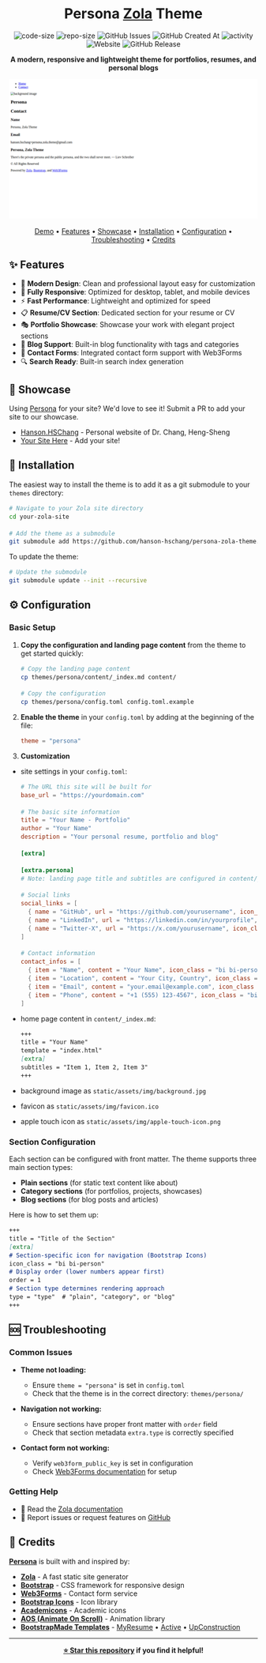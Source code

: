 <div align="center">

# Persona [Zola](https://www.getzola.org/) Theme

![code-size](https://img.shields.io/github/languages/code-size/hanson-hschang/persona-zola-theme)
![repo-size](https://img.shields.io/github/repo-size/hanson-hschang/persona-zola-theme)
![GitHub Issues](https://img.shields.io/github/issues/hanson-hschang/persona-zola-theme)
![GitHub Created At](https://img.shields.io/github/created-at/hanson-hschang/persona-zola-theme)
![activity](https://img.shields.io/github/last-commit/hanson-hschang/persona-zola-theme)
![Website](https://img.shields.io/website?url=https%3A%2F%2Fhanson-hschang.github.io%2Fpersona-zola-theme)
![GitHub Release](https://img.shields.io/github/v/release/hanson-hschang/persona-zola-theme)

**A modern, responsive and lightweight theme for portfolios, resumes, and personal blogs**

![Persona Theme Screenshot](screenshot.png)

[Demo](https://hanson-hschang.github.io/persona-zola-theme/) • [Features](#-features) • [Showcase](#-showcase) • [Installation](#-installation) • [Configuration](#-configuration) • [Troubleshooting](#-troubleshooting) • [Credits](#-credits)

</div>

## ✨ Features

- 🎨 **Modern Design**: Clean and professional layout easy for customization
- 📱 **Fully Responsive**: Optimized for desktop, tablet, and mobile devices
- ⚡️ **Fast Performance**: Lightweight and optimized for speed
- 📋 **Resume/CV Section**: Dedicated section for your resume or CV
- 🎭 **Portfolio Showcase**: Showcase your work with elegant project sections
- 📝 **Blog Support**: Built-in blog functionality with tags and categories
- 📧 **Contact Forms**: Integrated contact form support with Web3Forms
- 🔍 **Search Ready**: Built-in search index generation

## 🌟 Showcase

Using [Persona](https://hanson-hschang.github.io/persona-zola-theme/) for your site? 
We'd love to see it! 
Submit a PR to add your site to our showcase.

- [Hanson.HSChang](https://hanson-hschang.github.io/) - Personal website of Dr. Chang, Heng-Sheng
- [Your Site Here](#) - Add your site!


## 🚀 Installation

The easiest way to install the theme is to add it as a git submodule to your `themes` directory:

```bash
# Navigate to your Zola site directory
cd your-zola-site

# Add the theme as a submodule
git submodule add https://github.com/hanson-hschang/persona-zola-theme.git themes/persona
```

To update the theme:

```bash
# Update the submodule
git submodule update --init --recursive
```

## ⚙️ Configuration

### Basic Setup

1. **Copy the configuration and landing page content** from the theme to get started quickly:

    ```bash
    # Copy the landing page content
    cp themes/persona/content/_index.md content/

    # Copy the configuration
    cp themes/persona/config.toml config.toml.example
    ```

2. **Enable the theme** in your `config.toml` by adding at the beginning of the file:

    ```toml
    theme = "persona"
    ```

3. **Customization** 

  - site settings in your `config.toml`:

    ```toml
    # The URL this site will be built for
    base_url = "https://yourdomain.com"

    # The basic site information
    title = "Your Name - Portfolio"
    author = "Your Name"
    description = "Your personal resume, portfolio and blog"

    [extra]

    [extra.persona]
    # Note: landing page title and subtitles are configured in content/_index.md

    # Social links
    social_links = [
      { name = "GitHub", url = "https://github.com/yourusername", icon_class = "bi bi-github" },
      { name = "LinkedIn", url = "https://linkedin.com/in/yourprofile", icon_class = "bi bi-linkedin" },
      { name = "Twitter-X", url = "https://x.com/yourusername", icon_class = "bi bi-twitter-x" },
    ]

    # Contact information
    contact_infos = [
      { item = "Name", content = "Your Name", icon_class = "bi bi-person" },
      { item = "Location", content = "Your City, Country", icon_class = "bi bi-geo-alt" },
      { item = "Email", content = "your.email@example.com", icon_class = "bi bi-envelope" },
      { item = "Phone", content = "+1 (555) 123-4567", icon_class = "bi bi-phone" },
    ]
    ```

  - home page content in `content/_index.md`:

    ```markdown
    +++
    title = "Your Name"
    template = "index.html"
    [extra]
    subtitles = "Item 1, Item 2, Item 3"
    +++
    ```

  - background image as `static/assets/img/background.jpg`
  - favicon as `static/assets/img/favicon.ico`
  - apple touch icon as `static/assets/img/apple-touch-icon.png`

### Section Configuration

Each section can be configured with front matter. 
The theme supports three main section types:
- **Plain sections** (for static text content like about)
- **Category sections** (for portfolios, projects, showcases)
- **Blog sections** (for blog posts and articles)

Here is how to set them up:

```markdown
+++
title = "Title of the Section"
[extra]
# Section-specific icon for navigation (Bootstrap Icons)
icon_class = "bi bi-person"
# Display order (lower numbers appear first)
order = 1
# Section type determines rendering approach
type = "type"  # "plain", "category", or "blog"
+++
```

## 🆘 Troubleshooting

### Common Issues

- **Theme not loading:**
  - Ensure `theme = "persona"` is set in `config.toml`
  - Check that the theme is in the correct directory: `themes/persona/`

- **Navigation not working:**
  - Ensure sections have proper front matter with `order` field
  - Check that section metadata `extra.type` is correctly specified

- **Contact form not working:**
  - Verify `web3form_public_key` is set in configuration
  - Check [Web3Forms documentation](https://docs.web3forms.com/) for setup

### Getting Help
- 📖 Read the [Zola documentation](https://www.getzola.org/documentation/)
- 🐛 Report issues or request features on [GitHub](https://github.com/hanson-hschang/persona-zola-theme/issues)


## 🙏 Credits

[**Persona**](https://github.com/hanson-hschang/persona-zola-theme) is built with and inspired by:

- [**Zola**](https://www.getzola.org/) - A fast static site generator
- [**Bootstrap**](https://getbootstrap.com/) - CSS framework for responsive design
- [**Web3Forms**](https://web3forms.com/) - Contact form service
- [**Bootstrap Icons**](https://icons.getbootstrap.com/) - Icon library
- [**Academicons**](https://jpswalsh.github.io/academicons/) - Academic icons
- [**AOS (Animate On Scroll)**](https://michalsnik.github.io/aos/) - Animation library
- [**BootstrapMade Templates**](https://bootstrapmade.com/) - [MyResume](https://bootstrapmade.com/demo/MyResume) • [Active](https://bootstrapmade.com/demo/Active) • [UpConstruction](https://bootstrapmade.com/demo/UpConstruction)


---

<div align="center">

**[⭐ Star this repository](https://github.com/hanson-hschang/persona-zola-theme) if you find it helpful!**

</div>